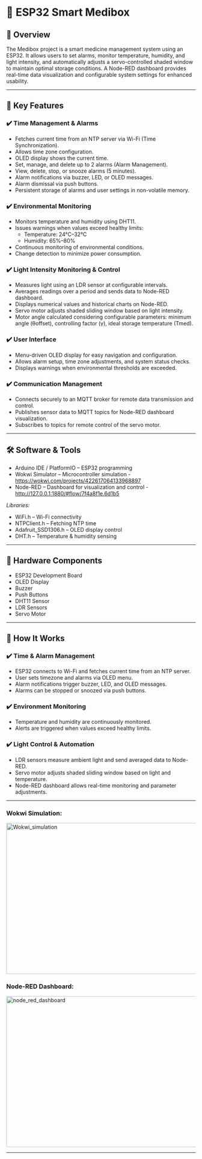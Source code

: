# 💊 ESP32 Smart Medibox

## 📖 Overview
The Medibox project is a smart medicine management system using an ESP32. It allows users to set alarms, monitor temperature, humidity, and light intensity, and automatically adjusts a servo-controlled shaded window to maintain optimal storage conditions. A Node-RED dashboard provides real-time data visualization and configurable system settings for enhanced usability.

---

## 🌟 Key Features

### ✔️ Time Management & Alarms
- Fetches current time from an NTP server via Wi-Fi (Time Synchronization).  
- Allows time zone configuration.  
- OLED display shows the current time.  
- Set, manage, and delete up to 2 alarms (Alarm Management).  
- View, delete, stop, or snooze alarms (5 minutes).  
- Alarm notifications via buzzer, LED, or OLED messages.  
- Alarm dismissal via push buttons.  
- Persistent storage of alarms and user settings in non-volatile memory.  

### ✔️ Environmental Monitoring
- Monitors temperature and humidity using DHT11.  
- Issues warnings when values exceed healthy limits:  
  - Temperature: 24°C–32°C  
  - Humidity: 65%–80%  
- Continuous monitoring of environmental conditions.  
- Change detection to minimize power consumption.  

### ✔️ Light Intensity Monitoring & Control
- Measures light using an LDR sensor at configurable intervals.  
- Averages readings over a period and sends data to Node-RED dashboard.  
- Displays numerical values and historical charts on Node-RED.  
- Servo motor adjusts shaded sliding window based on light intensity.  
- Motor angle calculated considering configurable parameters: minimum angle (θoffset), controlling factor (γ), ideal storage temperature (Tmed).  

### ✔️ User Interface
- Menu-driven OLED display for easy navigation and configuration.  
- Allows alarm setup, time zone adjustments, and system status checks.  
- Displays warnings when environmental thresholds are exceeded.  

### ✔️ Communication Management
- Connects securely to an MQTT broker for remote data transmission and control.  
- Publishes sensor data to MQTT topics for Node-RED dashboard visualization.  
- Subscribes to topics for remote control of the servo motor.  

---

## 🛠 Software & Tools
- Arduino IDE / PlatformIO – ESP32 programming  
- Wokwi Simulator – Microcontroller simulation - https://wokwi.com/projects/422617064133968897
- Node-RED – Dashboard for visualization and control - http://127.0.0.1:1880/#flow/7f4a8f1e.6d1b5  

*Libraries:*  
- WiFi.h – Wi-Fi connectivity  
- NTPClient.h – Fetching NTP time  
- Adafruit_SSD1306.h – OLED display control  
- DHT.h – Temperature & humidity sensing  

---

## 🧰 Hardware Components
- ESP32 Development Board  
- OLED Display  
- Buzzer  
- Push Buttons  
- DHT11 Sensor  
- LDR Sensors  
- Servo Motor  

---

## 🔧 How It Works

### ✔️ Time & Alarm Management
- ESP32 connects to Wi-Fi and fetches current time from an NTP server.  
- User sets timezone and alarms via OLED menu.  
- Alarm notifications trigger buzzer, LED, and OLED messages.  
- Alarms can be stopped or snoozed via push buttons.  

### ✔️ Environment Monitoring
- Temperature and humidity are continuously monitored.  
- Alerts are triggered when values exceed healthy limits.  

### ✔️ Light Control & Automation
- LDR sensors measure ambient light and send averaged data to Node-RED.  
- Servo motor adjusts shaded sliding window based on light and temperature.  
- Node-RED dashboard allows real-time monitoring and parameter adjustments.  

---


### Wokwi Simulation: 
  <img width="600" height="400" alt="Wokwi_simulation" src="https://github.com/user-attachments/assets/22c56942-468d-4e39-bbea-f28ede15818a" />


### Node-RED Dashboard:  
  <img width="600" height="400" alt="node_red_dashboard" src="https://github.com/user-attachments/assets/22a22a5b-d80f-4fce-bf47-bb794033f8e1" />



---
